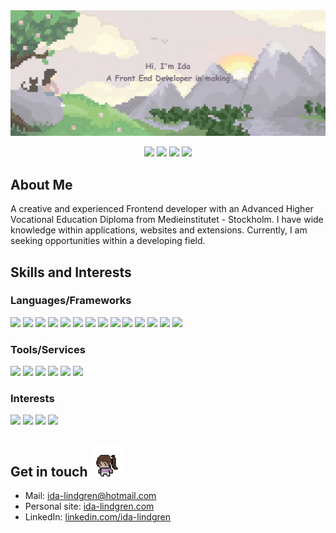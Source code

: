 <img src="https://github.com/IdaLindgrn/IdaLindgrn/blob/main/assets/banner-with-text.gif"/>

<p align="center">
 <img src="https://badges.pufler.dev/visits/idalindgrn/idalindgrn"/>   
 <img src="https://badges.pufler.dev/years/idalindgrn"/> 
 <img src="https://badges.pufler.dev/commits/monthly/idalindgrn" />
 <img src="https://badges.pufler.dev/repos/idalindgrn"/>
</p>



## About Me 


A creative and experienced Frontend developer with an Advanced Higher Vocational Education Diploma from Medieinstitutet - Stockholm. I have wide knowledge within applications, websites and extensions. Currently, I am seeking opportunities within a developing field.


<!-- ## Knowledge -->
## Skills and Interests

### Languages/Frameworks
<img src="https://img.shields.io/badge/-HTML5-E34F26?style=flat-square&logo=html5&logoColor=white"/> <img src="https://img.shields.io/badge/-CSS3-1572B6?style=flat-square&logo=css3"/> <img src="https://img.shields.io/badge/-SASS-CC6699?style=flat-square&logo=html5&logoColor=white"/> <img src="https://img.shields.io/badge/-Tailwind-06B6D4?style=flat-square&logo=html5&logoColor=white"/> <img src="https://img.shields.io/badge/-JavaScript-F7DF1E?style=flat-square&logo=javascript&logoColor=white"/> <img src="https://img.shields.io/badge/-TypeScript-3178C6?style=flat-square&logo=typescript&logoColor=white"/> <img src="https://img.shields.io/badge/-React.js-33C7FF?style=flat-square&logo=react&logoColor=white"/> <img src="https://img.shields.io/badge/-React Native-33C7FF?style=flat-square&logo=react&logoColor=white"/> <img src="https://img.shields.io/badge/-Expo-000000?style=flat-square&logo=Expo&logoColor=white"/>  <img src="https://img.shields.io/badge/-Vue.js-4FC08D?style=flat-square&logo=vue.js&logoColor=white"/> <img src="https://img.shields.io/badge/-Three.js-000000?style=flat-square&logo=three.js&logoColor=white"/> <img src="https://img.shields.io/badge/-Node.js-5FA04E?style=flat-square&logo=node.js&logoColor=white"/> <img src="https://img.shields.io/badge/-C-9567cf?style=flat-square&logo=C&logoColor=white"/> <img src="https://img.shields.io/badge/-Python-3776AB?style=flat-square&logo=Python&logoColor=white"/> 

### Tools/Services
<img src="https://img.shields.io/badge/-AWS-232F3E?style=flat-square&logo=amazon-web-services&logoColor=white"/> <img src="https://img.shields.io/badge/-GIT-F05032?style=flat-square&logo=git&logoColor=white"/> <img src="https://img.shields.io/badge/-MySQL-4479A1?style=flat-square&logo=mysql&logoColor=white"/> <img src="https://img.shields.io/badge/-MongoDB-47A248?style=flat-square&logo=mongodb&logoColor=white"/> <img src="https://img.shields.io/badge/-Figma-F24E1E?style=flat-square&logo=figma&logoColor=white"/> <img src="https://img.shields.io/badge/-Blender-E87D0D?style=flat-square&logo=blender&logoColor=white"/> 

### Interests
<img src="https://img.shields.io/badge/-Graphic%20Design-FF5733?style=flat-square"/> <img src="https://img.shields.io/badge/-Problem%20Solving-FFD700?style=flat-square"/> <img src="https://img.shields.io/badge/-Responsive%20Web%20Design-33C7FF?style=flat-square"/> <img src="https://img.shields.io/badge/-APIs-FF6F61?style=flat-square"/>   

<!--  #47A248
<p align="left">
  <img src="https://img.shields.io/badge/-HTML5-E34F26?style=flat-square&logo=html5&logoColor=white"/>
  <img src="https://img.shields.io/badge/-CSS3-1572B6?style=flat-square&logo=css3"/>
  <img src="https://img.shields.io/badge/-Bootstrap-563D7C?style=flat-square&logo=bootstrap"/>
  <img src="https://img.shields.io/badge/-TypeScript-354f76?style=flat-square&logo=typescript"/>
  <img src="https://img.shields.io/badge/-React-377a8a?style=flat-square&logo=react"/>
  <img src="https://img.shields.io/badge/-Vue-428981?style=flat-square&logo=vuedotjs"/>
  <img src="https://img.shields.io/badge/-MongoDB-2f5f26?style=flat-square&logo=mongodb"/>
  <img src="https://img.shields.io/badge/-Nodejs-1b5745?style=flat-square&logo=Node.js"/>
  <img src="https://img.shields.io/badge/-GitHub-black?style=flat-square&logo=github"/>
</p>
-->



## Get in touch <img width="50px" src="https://github.com/IdaLindgrn/IdaLindgrn/blob/main/assets/character.gif"/>

* Mail: ida-lindgren@hotmail.com
* Personal site: [ida-lindgren.com](https://ida-lindgren.netlify.app/)
* LinkedIn: [linkedin.com/ida-lindgren](https://www.linkedin.com/in/ida-lindgren-0b6099207/)


<!--
**IdaLindgrn/IdaLindgrn** is a ✨ _special_ ✨ repository because its `README.md` (this file) appears on your GitHub profile.

Here are some ideas to get you started:

- 🔭 I’m currently working on ...
- 🌱 I’m currently learning ...
- 👯 I’m looking to collaborate on ...
- 🤔 I’m looking for help with ...
- 💬 Ask me about ...
- 📫 How to reach me: ...
- 😄 Pronouns: ...
- ⚡ Fun fact: ...
-->
